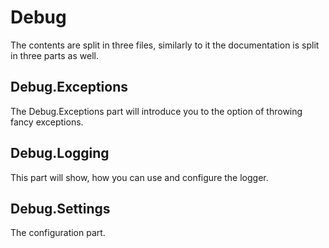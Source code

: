 # Debug

The contents are split in three files, similarly to it 
the documentation is split in three parts as well.

## Debug.Exceptions

The Debug.Exceptions part will introduce you to the option of throwing fancy exceptions.

## Debug.Logging

This part will show, how you can use and configure the logger.

## Debug.Settings

The configuration part.